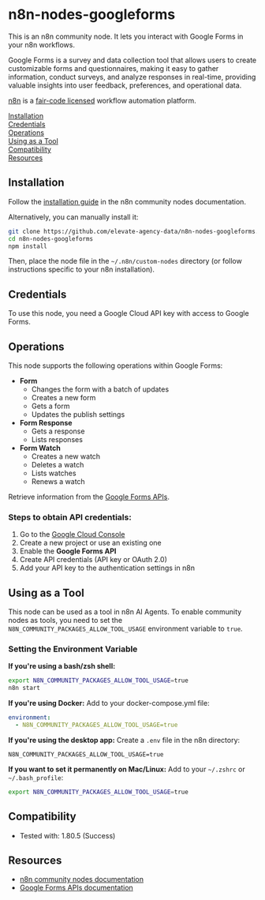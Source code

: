 # n8n-nodes-googleforms  

This is an n8n community node. It lets you interact with Google Forms in your n8n workflows.  

Google Forms is a survey and data collection tool that allows users to create customizable forms and questionnaires, making it easy to gather information, conduct surveys, and analyze responses in real-time, providing valuable insights into user feedback, preferences, and operational data.

[n8n](https://n8n.io/) is a [fair-code licensed](https://docs.n8n.io/reference/license/) workflow automation platform.  

[Installation](#installation)  
[Credentials](#credentials)    
[Operations](#operations)   
[Using as a Tool](#using-as-a-tool)  
[Compatibility](#compatibility)  
[Resources](#resources)  

## Installation  

Follow the [installation guide](https://docs.n8n.io/integrations/community-nodes/installation/) in the n8n community nodes documentation.  

Alternatively, you can manually install it:  

```sh  
git clone https://github.com/elevate-agency-data/n8n-nodes-googleforms.git 
cd n8n-nodes-googleforms 
npm install  
```  

Then, place the node file in the `~/.n8n/custom-nodes` directory (or follow instructions specific to your n8n installation).   

## Credentials  

To use this node, you need a Google Cloud API key with access to Google Forms.  

## Operations  

This node supports the following operations within Google Forms:  

* **Form**
    - Changes the form with a batch of updates
    - Creates a new form
    - Gets a form
    - Updates the publish settings
* **Form Response**
    - Gets a response 
    - Lists responses
* **Form Watch**
    - Creates a new watch
    - Deletes a watch
    - Lists watches
    - Renews a watch

Retrieve information from the [Google Forms APIs](https://developers.google.com/workspace/forms/api/reference/rest?hl=en). 

### Steps to obtain API credentials:  

1. Go to the [Google Cloud Console](https://console.cloud.google.com/)  
2. Create a new project or use an existing one  
3. Enable the **Google Forms API**  
4. Create API credentials (API key or OAuth 2.0)  
5. Add your API key to the authentication settings in n8n  

## Using as a Tool

This node can be used as a tool in n8n AI Agents. To enable community nodes as tools, you need to set the `N8N_COMMUNITY_PACKAGES_ALLOW_TOOL_USAGE` environment variable to `true`.

### Setting the Environment Variable

**If you're using a bash/zsh shell:**
```bash
export N8N_COMMUNITY_PACKAGES_ALLOW_TOOL_USAGE=true
n8n start
```

**If you're using Docker:**
Add to your docker-compose.yml file:
```yaml
environment:
  - N8N_COMMUNITY_PACKAGES_ALLOW_TOOL_USAGE=true
```

**If you're using the desktop app:**
Create a `.env` file in the n8n directory:
```
N8N_COMMUNITY_PACKAGES_ALLOW_TOOL_USAGE=true
```

**If you want to set it permanently on Mac/Linux:**
Add to your `~/.zshrc` or `~/.bash_profile`:
```bash
export N8N_COMMUNITY_PACKAGES_ALLOW_TOOL_USAGE=true
```

## Compatibility  

- Tested with: 1.80.5 (Success)

## Resources  

- [n8n community nodes documentation](https://docs.n8n.io/integrations/community-nodes/)  
- [Google Forms APIs documentation](https://developers.google.com/workspace/forms/api/reference/rest?hl=en)